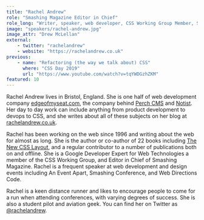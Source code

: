 ```yaml
---
title: "Rachel Andrew"
role: "Smashing Magazine Editor in Chief"
role_long: "Writer, speaker, web developer, CSS Working Group Member, Smashing Magazine Editor in Chief"
image: "speakers/rachel-andrew.jpg"
image_attr: "Drew McLellan"
external:
    - twitter: "rachelandrew"
    - website: "https://rachelandrew.co.uk"
previous:
    - name: "Refactoring (the way we talk about) CSS"
      where: "CSS Day 2019"
      url: "https://www.youtube.com/watch?v=tqYWDGzhZKM"
featured: 10
---
```

Rachel Andrew lives in Bristol, England. She is one half of web development company [edgeofmyseat.com](http://edgeofmyseat.com), the company behind [Perch CMS](http://grabaperch.com) and [Notist](https://noti.st). Her day to day work can include anything from product development to devops to CSS, and she writes about all of these subjects on her blog at [rachelandrew.co.uk](http://rachelandrew.co.uk).

Rachel has been working on the web since 1996 and writing about the web for almost as long. She is the author or co-author of 22 books including [The New CSS Layout](https://abookapart.com/products/the-new-css-layout), and a regular contributor to a number of publications both on and offline. She is a Google Developer Expert for Web Technologies  a member of the CSS Working Group, and Editor in Chief of Smashing Magazine. Rachel is a frequent speaker at web development and design events including An Event Apart, Smashing Conference, and Web Directions Code.

Rachel is a keen distance runner and likes to encourage people to come for a run when attending conferences, with varying degrees of success. She is also a student pilot and aviation geek. You can find her on Twitter as [@rachelandrew](https://twitter.com/rachelandrew).
